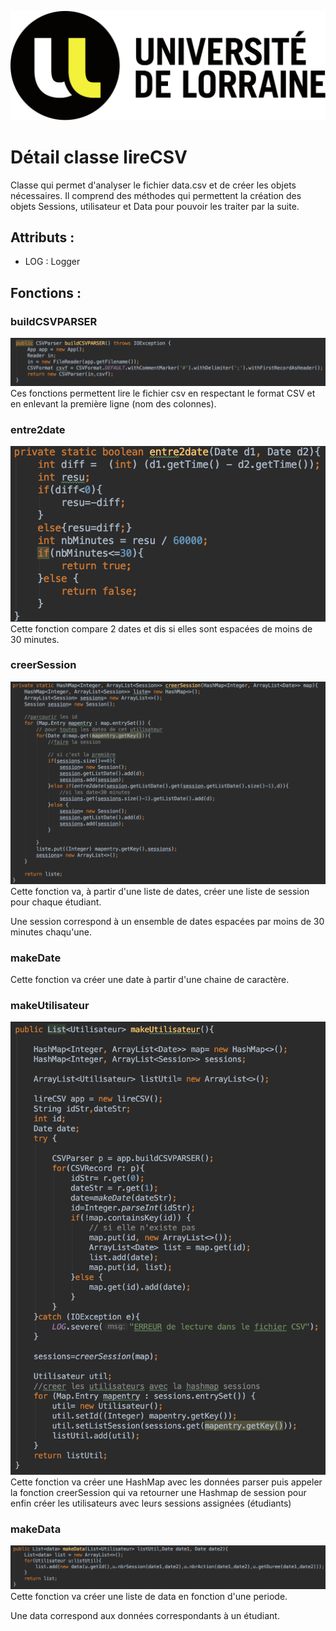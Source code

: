 ![](images/logo-Univ.png)
# Détail classe lireCSV

Classe qui permet d'analyser le fichier data.csv et de créer les objets nécessaires. Il comprend des méthodes qui permettent la création des objets Sessions, utilisateur et Data pour pouvoir les traiter par la suite.

## Attributs :   

* LOG : Logger


## Fonctions : 

### buildCSVPARSER
![](images/fct-lire-CSV.png)
Ces fonctions permettent lire le fichier csv en respectant le format CSV et en enlevant la première ligne (nom des colonnes).

### entre2date
![](images/fct-entre-date.png)
Cette fonction compare 2 dates et dis si elles sont espacées de moins de 30 minutes.

### creerSession
![](images/fct-creer-session.png)
Cette fonction va, à partir d'une liste de dates, créer une liste de session pour chaque étudiant.

Une session correspond à un ensemble de dates espacées par moins de 30 minutes chaqu'une.

### makeDate
Cette fonction va créer une date à partir d'une chaine de caractère.

### makeUtilisateur
![](images/fct-creer-utilisateur.png)
Cette fonction va créer une HashMap avec les données parser puis appeler la fonction creerSession qui va retourner une Hashmap de session pour enfin créer les utilisateurs avec leurs sessions assignées (étudiants)

### makeData
![](images/fct-faire-data.png)
Cette fonction va créer une liste de data en fonction d'une periode.

Une data correspond aux données correspondants à un étudiant.
